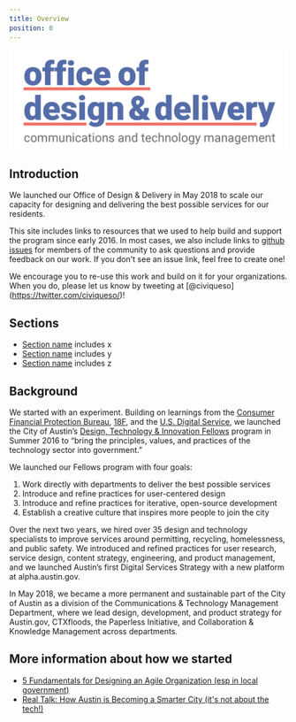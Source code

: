 ```yaml
---
title: Overview
position: 0
---
```


![odd-logo-wide.png](/assets/img/projects/becoming-odd/odd-logo-wide.png)



## Introduction

We launched our Office of Design & Delivery in May 2018 to scale our capacity for designing and delivering the best possible services for our residents.

This site includes links to resources that we used to help build and support the program since early 2016. In most cases, we also include links to [github issues]() for members of the community to ask questions and provide feedback on our work. If you don't see an issue link, feel free to create one!

We encourage you to re-use this work and build on it for your organizations. When you do, please let us know by tweeting at [\@civiqueso]
(https://twitter.com/civiqueso/)!


## Sections

- [Section name](link) includes x
- [Section name](link) includes y
- [Section name](link) includes z


## Background

We started with an experiment. Building on learnings from the [Consumer Financial Protection Bureau](https://www.consumerfinance.gov/), [18F](https://18f.gsa.gov/), and the [U.S. Digital Service](https://www.usds.gov/), we launched the City of Austin’s [Design, Technology & Innovation Fellows](https://cityofaustin.github.io/innovation-fellows/) program in Summer 2016 to “bring the principles, values, and practices of the technology sector into government.”

We launched our Fellows program with four goals:

1. Work directly with departments to deliver the best possible services
2. Introduce and refine practices for user-centered design
3. Introduce and refine practices for iterative, open-source development
4. Establish a creative culture that inspires more people to join the city

Over the next two years, we hired over 35 design and technology specialists to improve services around permitting, recycling, homelessness, and public safety. We introduced and refined practices for user research, service design, content strategy, engineering, and product management, and we launched Austin’s first Digital Services Strategy with a new platform at alpha.austin.gov.

In May 2018, we became a more permanent and sustainable part of the City of Austin as a division of the Communications & Technology Management Department, where we lead design, development, and product strategy for Austin.gov, CTXfloods, the Paperless Initiative, and Collaboration & Knowledge Management across departments.

## More information about how we started
- [5 Fundamentals for Designing an Agile Organization (esp in local government)](https://medium.com/civiqueso/5-fundamentals-for-designing-an-agile-organization-esp-in-local-government-5fda96f70b61)
- [Real Talk: How Austin is Becoming a Smarter City (it's not about the tech!)](https://medium.com/civiqueso/real-talk-how-austin-is-becoming-a-smarter-city-its-not-about-the-tech-b3f7a8e2e5f4)
